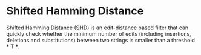 # Shifted Hamming Distance

Shifted Hamming Distance (SHD) is an edit-distance based filter that can quickly check whether the
minimum number of edits (including insertions, deletions and substitutions) between two strings is
smaller than a threshold * T *.


